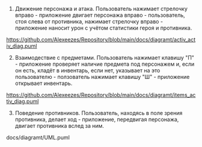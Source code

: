 1. Движение персонажа и атака.
  Пользователь нажимает стрелочку вправо - приложение двигает персонажа вправо - пользователь, стоя слева от противника, нажимает стрелочку вправо - приложение наносит урон с учётом статистики героя и противника.

https://github.com/Alexeezes/Repository/blob/main/docs/diagramt/activ_activ_diag.puml

2. Взаимодествие с предметами.
  Пользователь нажимает клавишу "П" - приложение проверяет наличие предмета под персонажем и, если он есть, кладёт в инвентарь, если нет, указывает на это пользователю - ползователь нажимает клавишу "Ш" - приложение открывает инвентарь.

https://github.com/Alexeezes/Repository/blob/main/docs/diagramt/items_activ_diag.puml

3. Поведение противников.
  Пользователь, находясь в поле зрения противника, делает ход - приложение, передвигая персонажа, двигает противника вслед за ним.

docs/diagramt/UML.puml

